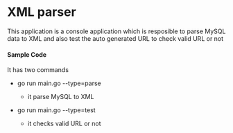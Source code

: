 # XML parser

This application is a console application which is resposible to parse MySQL data to XML and also test the auto generated URL to check valid URL or not


#### Sample Code

It has two commands

* go run main.go --type=parse
    * it parse MySQL to XML

* go run main.go --type=test
    * it checks valid URL or not
